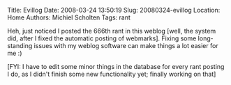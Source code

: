 Title: Evillog
Date: 2008-03-24 13:50:19
Slug: 20080324-evillog
Location: Home
Authors: Michiel Scholten
Tags: rant

<p>Heh, just noticed I posted the 666th rant in this weblog [well, the system did, after I fixed the automatic posting of webmarks]. Fixing some long-standing issues with my weblog software can make things a lot easier for me :)</p>

<p>[FYI: I have to edit some minor things in the database for every rant posting I do, as I didn't finish some new functionality yet; finally working on that]</p>